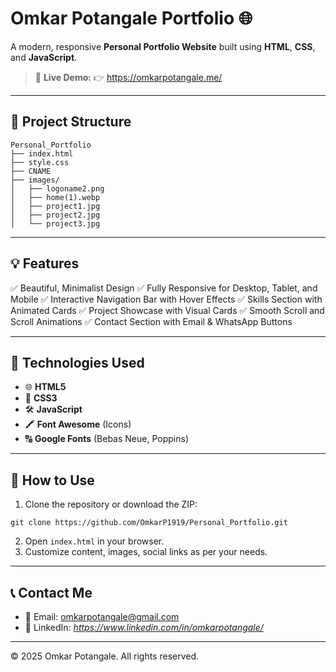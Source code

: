 # Omkar Potangale Portfolio 🌐

A modern, responsive **Personal Portfolio Website** built using **HTML**, **CSS**, and **JavaScript**.

> 🚀 **Live Demo:**
> 👉 https://omkarpotangale.me/

---

## 📂 Project Structure

```
Personal_Portfolio
├── index.html
├── style.css
├── CNAME
├── images/
│   ├── logoname2.png
│   ├── home(1).webp
│   ├── project1.jpg
│   ├── project2.jpg
│   └── project3.jpg
```

---

## 💡 Features

✅ Beautiful, Minimalist Design
✅ Fully Responsive for Desktop, Tablet, and Mobile
✅ Interactive Navigation Bar with Hover Effects
✅ Skills Section with Animated Cards
✅ Project Showcase with Visual Cards
✅ Smooth Scroll and Scroll Animations
✅ Contact Section with Email & WhatsApp Buttons

---

## 🔧 Technologies Used

* 🌐 **HTML5**
* 🎨 **CSS3**
* 🛠 **JavaScript**
* 🖍 **Font Awesome** (Icons)
* 🔠 **Google Fonts** (Bebas Neue, Poppins)

---

## 📝 How to Use

1. Clone the repository or download the ZIP:

```
git clone https://github.com/OmkarP1919/Personal_Portfolio.git
```

2. Open `index.html` in your browser.
3. Customize content, images, social links as per your needs.

---

## 📞 Contact Me

* 📧 Email: [omkarpotangale@gmail.com](mailto:omkarpotangale@gmail.com)
* 🔗 LinkedIn: *https://www.linkedin.com/in/omkarpotangale/*

---

© 2025 Omkar Potangale. All rights reserved.

